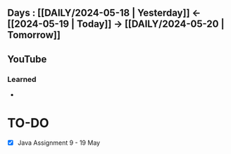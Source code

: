 ## Days : [[DAILY/2024-05-18 | Yesterday]]  <- [[2024-05-19 | Today]]  -> [[DAILY/2024-05-20 | Tomorrow]]


## YouTube


### Learned
- 

# TO-DO

- [x] Java Assignment 9 - 19 May